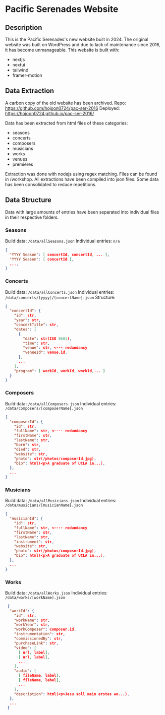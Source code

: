 # Pacific Serenades Website

## Description

This is the Pacific Serenades's new website built in 2024. The original website was built on WordPress and due to lack of maintenance since 2016, it has become unmanageable. This website is built with:

- nextjs
- nextui
- tailwind
- framer-motion

## Data Extraction

A carbon copy of the old website has been archived.
Repo: <https://github.com/hojoon0724/pac-ser-2016>
Deployed: <https://hojoon0724.github.io/pac-ser-2016/>

Data has been extracted from html files of these categories:

- seasons
- concerts
- composers
- musicians
- works
- venues
- premieres

Extraction was done with nodejs using regex matching.
Files can be found in /workshop.
All extractions have been compiled into json files.
Some data has been consolidated to reduce repetitions.

## Data Structure

Data with large amounts of entries have been separated into individual files in their respective folders.

### Seasons

Build data: `/data/allSeasons.json`
Individual entries: `n/a`

```json
{
  "YYYY Season": [ concertId, concertId, ... ],
  "YYYY Season": [ concertId ],
  ...,
}
```

### Concerts

Build data: `/data/allConcerts.json`
Individual entries: `/data/concerts/[yyyy]/[concertName].json`
Structure:

```json
{
  "concertId": {
    "id": str,
    "year": str,
    "concertTitle": str,
    "dates": [
      {
        "date": str(ISO 8601),
        "time": str,
        "venue": str, <--- redundancy
        "venueId": venue.id,
      },
      ...
    ],
    "program": [ workId, workId, workId,... ]
  }
}
```

### Composers

Build data: `/data/allComposers.json`
Individual entries: `/data/composers/[composerName].json`

```json
{
  "composerId": {
    "id": str,
    "fullName": str, <---- redundancy
    "firstName": str,
    "lastName": str,
    "born": str,
    "died": str,
    "website": str,
    "photo": str(/photos/composerId.jpg),
    "bio": html(<p>A graduate of UCLA in...),
  },
  ...
}
```

### Musicians

Build data: `/data/allMusicians.json`
Individual entries: `/data/musicians/[musicianName].json`

```json
{
  "musicianId": {
    "id": str,
    "fullName": str, <---- redundancy
    "firstName": str,
    "lastName": str,
    "instrument": str,
    "website": str,
    "photo": str(/photos/composerId.jpg),
    "bio": html(<p>A graduate of UCLA in...),
  },
  ...
}
```

### Works

Build data: `/data/allWorks.json`
Individual entries: `/data/works/[workName].json`

```json
 {
  "workId": {
    "id": str,
    "workName": str,
    "workYear": str,
    "workComposer": composer.id,
    "instrumentation": str,
    "commissionedBy": str,
    "purchaseLink": str,
    "video": [
      [ url, label],
      [ url, label],
      ...
    ],
    "audio": [
      [ fileName, label],
      [ fileName, label],
      ...
    ],
    "description": html(<p>Jesu soll mein erstes wo...),
  },
  ...
 }
```
